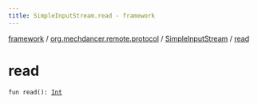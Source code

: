 ```yaml
---
title: SimpleInputStream.read - framework
---
```


[framework](../../index.html) / [org.mechdancer.remote.protocol](../index.html) / [SimpleInputStream](index.html) / [read](./read.html)

# read

`fun read(): `[`Int`](https://kotlinlang.org/api/latest/jvm/stdlib/kotlin/-int/index.html)